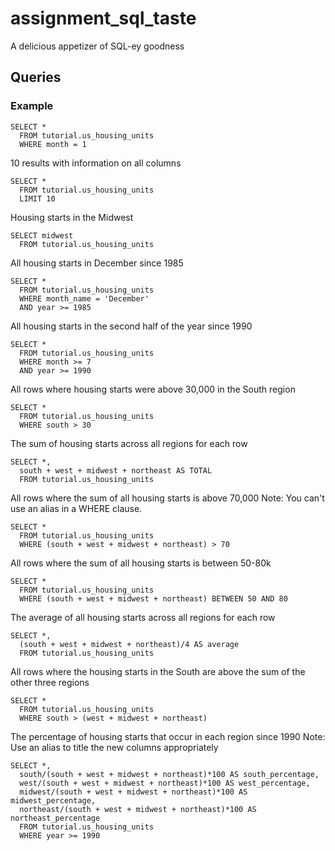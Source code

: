 # assignment_sql_taste
A delicious appetizer of SQL-ey goodness


## Queries

### Example

```
SELECT *
  FROM tutorial.us_housing_units
  WHERE month = 1
```

10 results with information on all columns  
```
SELECT *
  FROM tutorial.us_housing_units 
  LIMIT 10
```

Housing starts in the Midwest
```
SELECT midwest
  FROM tutorial.us_housing_units 
```

All housing starts in December since 1985
```
SELECT *
  FROM tutorial.us_housing_units 
  WHERE month_name = 'December'
  AND year >= 1985
```

All housing starts in the second half of the year since 1990
```
SELECT *
  FROM tutorial.us_housing_units 
  WHERE month >= 7
  AND year >= 1990
```

All rows where housing starts were above 30,000 in the South region
```
SELECT *
  FROM tutorial.us_housing_units 
  WHERE south > 30
```

The sum of housing starts across all regions for each row
```
SELECT *, 
  south + west + midwest + northeast AS TOTAL
  FROM tutorial.us_housing_units 
```

All rows where the sum of all housing starts is above 70,000 Note: You can't use an alias in a WHERE clause.
```
SELECT *
  FROM tutorial.us_housing_units 
  WHERE (south + west + midwest + northeast) > 70
```

All rows where the sum of all housing starts is between 50-80k
```
SELECT *
  FROM tutorial.us_housing_units 
  WHERE (south + west + midwest + northeast) BETWEEN 50 AND 80
```

The average of all housing starts across all regions for each row
```
SELECT *, 
  (south + west + midwest + northeast)/4 AS average
  FROM tutorial.us_housing_units 
```

All rows where the housing starts in the South are above the sum of the other three regions
```
SELECT *
  FROM tutorial.us_housing_units 
  WHERE south > (west + midwest + northeast)
```

The percentage of housing starts that occur in each region since 1990 Note: Use an alias to title the new columns appropriately
```
SELECT *,
  south/(south + west + midwest + northeast)*100 AS south_percentage,
  west/(south + west + midwest + northeast)*100 AS west_percentage,
  midwest/(south + west + midwest + northeast)*100 AS midwest_percentage,
  northeast/(south + west + midwest + northeast)*100 AS northeast_percentage
  FROM tutorial.us_housing_units 
  WHERE year >= 1990
```